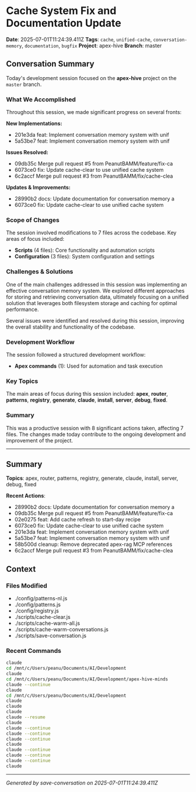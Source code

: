 # Cache System Fix and Documentation Update

**Date**: 2025-07-01T11:24:39.411Z
**Tags**: `cache`, `unified-cache`, `conversation-memory`, `documentation`, `bugfix`
**Project**: apex-hive
**Branch**: master

## Conversation Summary

Today's development session focused on the **apex-hive** project on the `master` branch.

### What We Accomplished

Throughout this session, we made significant progress on several fronts:

**New Implementations:**
- 201e3da feat: Implement conversation memory system with unif
- 5a53be7 feat: Implement conversation memory system with unif

**Issues Resolved:**
- 09db35c Merge pull request #5 from PeanutBAMM/feature/fix-ca
- 6073ce0 fix: Update cache-clear to use unified cache system
- 6c2accf Merge pull request #3 from PeanutBAMM/fix/cache-clea

**Updates & Improvements:**
- 28990b2 docs: Update documentation for conversation memory a
- 6073ce0 fix: Update cache-clear to use unified cache system

### Scope of Changes

The session involved modifications to 7 files across the codebase. Key areas of focus included:

- **Scripts** (4 files): Core functionality and automation scripts
- **Configuration** (3 files): System configuration and settings

### Challenges & Solutions

One of the main challenges addressed in this session was implementing an effective conversation memory system. We explored different approaches for storing and retrieving conversation data, ultimately focusing on a unified solution that leverages both filesystem storage and caching for optimal performance.

Several issues were identified and resolved during this session, improving the overall stability and functionality of the codebase.

### Development Workflow

The session followed a structured development workflow:

- **Apex commands** (1): Used for automation and task execution

### Key Topics

The main areas of focus during this session included: **apex**, **router**, **patterns**, **registry**, **generate**, **claude**, **install**, **server**, **debug**, **fixed**.

### Summary

This was a productive session with 8 significant actions taken, affecting 7 files. The changes made today contribute to the ongoing development and improvement of the project.

---

## Summary

**Topics**: apex, router, patterns, registry, generate, claude, install, server, debug, fixed

**Recent Actions**:
- 28990b2 docs: Update documentation for conversation memory a
- 09db35c Merge pull request #5 from PeanutBAMM/feature/fix-ca
- 02e0275 feat: Add cache refresh to start-day recipe
- 6073ce0 fix: Update cache-clear to use unified cache system
- 201e3da feat: Implement conversation memory system with unif
- 5a53be7 feat: Implement conversation memory system with unif
- 58b500d cleanup: Remove deprecated apex-rag MCP references
- 6c2accf Merge pull request #3 from PeanutBAMM/fix/cache-clea

## Context

### Files Modified

- ./config/patterns-nl.js
- ./config/patterns.js
- ./config/registry.js
- ./scripts/cache-clear.js
- ./scripts/cache-warm-all.js
- ./scripts/cache-warm-conversations.js
- ./scripts/save-conversation.js

### Recent Commands

```bash
claude
cd /mnt/c/Users/peanu/Documents/AI/Development
claude
cd /mnt/c/Users/peanu/Documents/AI/Development/apex-hive-minds
claude --continue
claude
cd /mnt/c/Users/peanu/Documents/AI/Development
claude
claude
claude
claude --resume
claude
claude --continue
claude --continue
claude --continue
claude
claude --continue
claude --continue
claude --continue
claude
```

---

*Generated by save-conversation on 2025-07-01T11:24:39.411Z*
